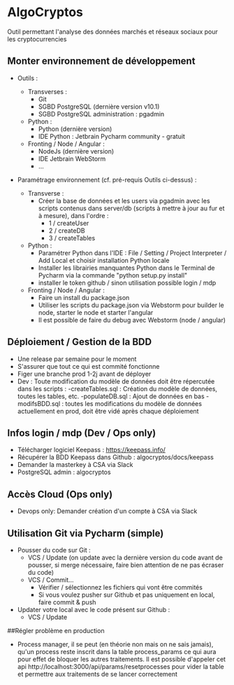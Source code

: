 # AlgoCryptos
Outil permettant l'analyse des données marchés et réseaux sociaux pour les cryptocurrencies

## Monter environnement de développement
- Outils :
    - Transverses :
        - Git
        - SGBD PostgreSQL (dernière version v10.1)
        - SGBD PostgreSQL administration : pgadmin
    - Python :
        - Python (dernière version)
        - IDE Python : Jetbrain Pycharm community - gratuit
    - Fronting / Node / Angular :
        - NodeJs (dernière version)
        - IDE Jetbrain WebStorm
        - ...
    
- Paramétrage environnement (cf. pré-requis Outils ci-dessus) :
    - Transverse :
        - Créer la base de données et les users via pgadmin avec les scripts contenus dans server/db (scripts à mettre à jour au fur et à mesure), dans l'ordre :
            - 1 / createUser
            - 2 / createDB
            - 3 / createTables
    - Python :
        - Paramétrer Python dans l'IDE : File / Setting / Project Interpreter / Add Local et choisir installation Python locale
        - Installer les librairies manquantes Python dans le Terminal de Pycharm via la commande "python setup.py install" 
        - installer le token github / sinon utilisation possible login / mdp
    - Fronting / Node / Angular :
        - Faire un install du package.json
        - Utiliser les scripts du package.json via Webstorm pour builder le node, starter le node et starter l'angular
        - Il est possible de faire du debug avec Webstorm (node / angular)

## Déploiement / Gestion de la BDD
- Une release par semaine pour le moment
- S'assurer que tout ce qui est commité fonctionne
- Figer une branche prod 1-2j avant de déployer
- Dev : Toute modification du modèle de données doit être répercutée dans les scripts :
    -createTables.sql : Création du modèle de données, toutes les tables, etc.
    -populateDB.sql : Ajout de données en bas
    -modifsBDD.sql : toutes les modifications du modèle de données actuellement en prod, doit être vidé après chaque déploiement

## Infos login / mdp (Dev / Ops only)
- Télécharger logiciel Keepass : https://keepass.info/
- Récupérer la BDD Keepass dans Github : algocryptos/docs/keepass
- Demander la masterkey à CSA via Slack
- PostgreSQL admin : algocryptos

## Accès Cloud (Ops only)
- Devops only: Demander création d'un compte à CSA via Slack


## Utilisation Git via Pycharm (simple)
- Pousser du code sur Git : 
    - VCS / Update (on update avec la dernière version du code avant de pousser, si merge nécessaire, faire bien attention de ne pas écraser du code)
    - VCS / Commit...
        - Vérifier / sélectionnez les fichiers qui vont être commités
        - Si vous voulez pusher sur Github et pas uniquement en local, faire commit & push
- Updater votre local avec le code présent sur Github :
    - VCS / Update
    
##Régler problème en production
- Process manager, il se peut (en théorie non mais on ne sais jamais), qu'un process reste inscrit
dans la table process_params ce qui aura pour effet de bloquer les autres traitements.
Il est possible d'appeler cet api http://localhost:3000/api/params/resetprocesses pour vider la table
et permettre aux traitements de se lancer correctement